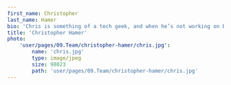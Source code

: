 ```yaml
---
first_name: Christopher
last_name: Hamer
bio: 'Chris is something of a tech geek, and when he’s not working on B2B tech PR he reviews more consumer focussed tech online. Having joined Spark in 2015, he has spent most of his career on B2B technology accounts. As such, he uses his geeky knowledge to digest and understand complex offerings from clients in order to capture journalists’ imaginations and get great results for them. He is also an avid street-art collector and can often be seen snapping photos of the latest pieces in Soho during his lunchbreak. '
title: 'Christopher Hamer'
photo:
    'user/pages/09.Team/christopher-hamer/chris.jpg':
        name: 'chris.jpg'
        type: image/jpeg
        size: 98023
        path: 'user/pages/09.Team/christopher-hamer/chris.jpg'
---
```


